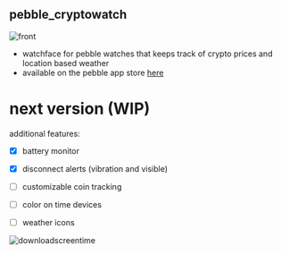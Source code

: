 ## pebble_cryptowatch
![front](https://user-images.githubusercontent.com/955730/28697424-af595ad2-72f0-11e7-9a40-4974efa740e5.jpg)

* watchface for pebble watches that keeps track of crypto prices and location based weather
* available on the pebble app store [here](https://apps.getpebble.com/applications/597a7e9b461a8dd0c0000584)

# next version (WIP)

additional features:
  - [x] battery monitor 
  - [x] disconnect alerts (vibration and visible)
  - [ ] customizable coin tracking
  - [ ] color on time devices
  - [ ] weather icons 
  

![downloadscreentime](https://user-images.githubusercontent.com/955730/28740754-baa6520a-73bd-11e7-8224-6c829e6392af.png)
